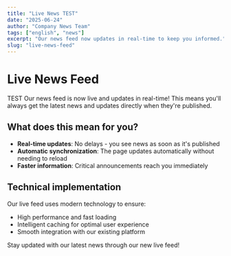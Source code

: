 ```yaml
---
title: "Live News TEST"
date: "2025-06-24"
author: "Company News Team"
tags: ["english", "news"]
excerpt: "Our news feed now updates in real-time to keep you informed."
slug: "live-news-feed"
---
```


# Live News Feed
TEST
Our news feed is now live and updates in real-time! This means you'll always get the latest news and updates directly when they're published.

## What does this mean for you?

- **Real-time updates**: No delays - you see news as soon as it's published
- **Automatic synchronization**: The page updates automatically without needing to reload
- **Faster information**: Critical announcements reach you immediately

## Technical implementation

Our live feed uses modern technology to ensure:
- High performance and fast loading
- Intelligent caching for optimal user experience
- Smooth integration with our existing platform

Stay updated with our latest news through our new live feed!
